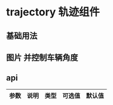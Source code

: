 # trajectory 轨迹组件

## 基础用法

<demo src="./src/base.vue" title="基础用法" ></demo>

## 图片 并控制车辆角度

<demo src="./src/direction.vue" title="基础用法" ></demo>

## api

| 参数 | 说明 | 类型 | 可选值 | 默认值 |
| ---- | ---- | ---- | ------ | ------ |
